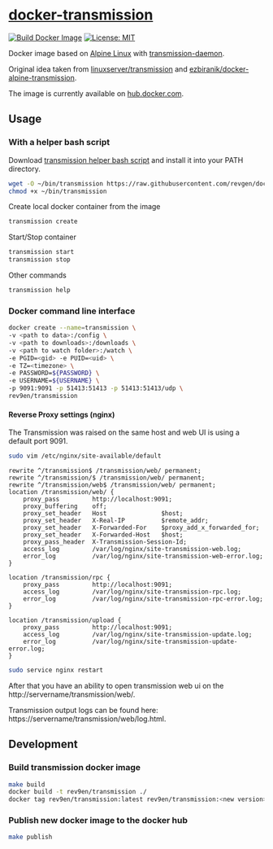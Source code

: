 # [docker-transmission][github-repo]

[![Build Docker Image](https://github.com/revgen/docker-transmission/actions/workflows/docker.yml/badge.svg)][transmission-hub]
[![License: MIT](https://img.shields.io/badge/License-MIT-yellow.svg)](https://opensource.org/licenses/MIT)

Docker image based on [Alpine Linux][alpine-site] with [transmission-daemon][transmission-site].

Original idea taken from [linuxserver/transmission](https://hub.docker.com/r/linuxserver/transmission/) and [ezbiranik/docker-alpine-transmission](https://github.com/ezbiranik/docker-alpine-transmission).

The image is currently available on [hub.docker.com][transmission-hub].

## Usage

### With a helper bash script

Download [transmission helper bash script][transmission-helper-script] and install it into your PATH directory.
```bash
wget -O ~/bin/transmission https://raw.githubusercontent.com/revgen/docker-transmission/master/scripts/transmission
chmod +x ~/bin/transmission
```

Create local docker container from the image
```bash
transmission create
```

Start/Stop container
```bash
transmission start
transmission stop
```

Other commands
```bash
transmission help
```


### Docker command line interface

```bash
docker create --name=transmission \
-v <path to data>:/config \
-v <path to downloads>:/downloads \
-v <path to watch folder>:/watch \
-e PGID=<gid> -e PUID=<uid> \
-e TZ=<timezone> \
-e PASSWORD=${PASSWORD} \
-e USERNAME=${USERNAME} \
-p 9091:9091 -p 51413:51413 -p 51413:51413/udp \
rev9en/transmission
```

#### Reverse Proxy settings (nginx)

The Transmission was raised on the same host and web UI is using a default port 9091.

```bash
sudo vim /etc/nginx/site-available/default
```
```nginx
rewrite ^/transmission$ /transmission/web/ permanent;
rewrite ^/transmission/$ /transmission/web/ permanent;
rewrite ^/transmission/web$ /transmission/web/ permanent;
location /transmission/web/ {
    proxy_pass         http://localhost:9091;
    proxy_buffering    off;
    proxy_set_header   Host               $host;
    proxy_set_header   X-Real-IP          $remote_addr;
    proxy_set_header   X-Forwarded-For    $proxy_add_x_forwarded_for;
    proxy_set_header   X-Forwarded-Host   $host;
    proxy_pass_header  X-Transmission-Session-Id;
    access_log         /var/log/nginx/site-transmission-web.log;
    error_log          /var/log/nginx/site-transmission-web-error.log;
}

location /transmission/rpc {
    proxy_pass         http://localhost:9091;
    access_log         /var/log/nginx/site-transmission-rpc.log;
    error_log          /var/log/nginx/site-transmission-rpc-error.log;
}
                       
location /transmission/upload {
    proxy_pass         http://localhost:9091;
    access_log         /var/log/nginx/site-transmission-update.log;
    error_log          /var/log/nginx/site-transmission-update-error.log;
}
```
```bash
sudo service nginx restart 
```

After that you have an ability to open transmission web ui on the http://servername/transmission/web/.

Transmission output logs can be found here: https://servername/transmission/web/log.html.

## Development

### Build transmission docker image
```bash
make build
docker build -t rev9en/transmission ./
docker tag rev9en/transmission:latest rev9en/transmission:<new version>
```

### Publish new docker image to the docker hub
```bash
make publish
```


[transmission-helper-script]: https://raw.githubusercontent.com/revgen/docker-transmission/master/scripts/transmission
[transmission-site]: https://transmissionbt.com/
[alpine-site]: https://hub.docker.com/_/alpine/
[transmission-hub]: https://hub.docker.com/r/rev9en/transmission/
[github-repo]: https://github.com/revgen/docker/docker-transmission/
